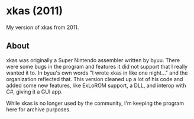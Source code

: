 # xkas (2011)
My version of xkas from 2011.

## About
xkas was originally a Super Nintendo assembler written by byuu. There were some bugs in the program and features it did not support that I really wanted it to. In byuu's own words "I wrote xkas in like one night..." and the organization reflected that. This version cleaned up a lot of his code and added some new features, like ExLoROM support, a DLL, and interop with C#, giving it a GUI app.

While xkas is no longer used by the community, I'm keeping the program here for archive purposes.
